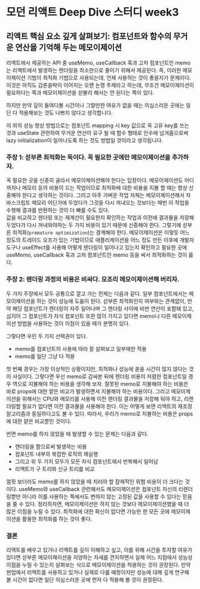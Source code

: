 # 모던 리액트 Deep Dive 스터디 week3

## 리액트 핵심 요소 깊게 살펴보기: 컴포넌트와 함수의 무거운 연산을 기억해 두는 메모이제이션

리액트에서 제공하는 API 중 useMemo, useCallback 훅과 고차 컴포넌트인 memo는 리액트에서 발생하는 렌더링을 최소한으로 줄이기 위해서 제공된다. 즉, 이러한 메모이제이션 기법이 최적화 기법으로 사용되는데, 언제 사용하는 것이 좋을지가 문제이다. 이것은 아직도 갑론을박이 이어지는 오랜 논쟁 주제라고 하는데, 무조건 메모이제이션이 필요하다는 쪽과 메모이제이션을 섣불리 해서는 안 된다는 쪽이 있다.

하지만 만약 깊이 들여다볼 시간이나 그럴만한 여유가 없을 때는 의심스러운 곳에는 일단 다 적용해보는 것도 나쁘지 않다고 생각합니다.

이 외의 성능 향상 방법으로는 컴포넌트 mapping 시 key 값으로 꼭 고유 key를 쓰는 것과 useState 관련하여 무거운 연산이 요구 될 때 함수 형태로 인수에 넘겨줌으로써 lazy initialization이 일어나도록 하는 것도 방법일 것이라고 생각됩니다.

### 주장 1: 섣부른 최적화는 독이다. 꼭 필요한 곳에만 메모이제이션을 추가하자.

꼭 필요한 곳을 신중히 골라서 메모이제이션해야 한다는 입장이다. 메모이제이션도 어디까지나 메모리 등의 비용이 드는 작업이므로 최적화에 대한 비용을 지불 할 때는 항상 신중해야 한다고 생각하는 것이다. 그리고 아주 가벼운 작업 자체는 메모이제이션해서 자바스크립트 메모리 어딘가에 두었다가 그것을 다시 꺼내오는 것보다는 매번 이 작업을 수행해 결과를 반환하는 것이 더 빠를 수도 있다. <br/>
값을 비교하고 렌더링 또는 재계산이 필요한지 확인하는 작업과 이전에 결과물을 저장해 두었다가 다시 꺼내와야하는 두 가지 비용이 있기 때문에 신중해야 한다. 그렇기에 섣부른 최적화(`premature optimization`)는 경계해야 한다. 메모이제이션은 이렇듯 어느 정도의 트레이드 오프가 있는 기법이므로 애플리케이션을 어느 정도 만든 이후에 개발자 도구나 useEffect를 사용해 어떻게 렌더링이 일어나고 있는지 확인하고 필요한 곳에 useMemo, useCallback 훅과 고차 컴포넌트인 memo 등을 써서 최적화하는 것이 옳다.

### 주장 2: 렌더링 과정의 비용은 비싸다. 모조리 메모이제이션해 버리자.

두 가지 주장에서 모두 공통으로 깔고 가는 전제는 다음과 같다. 일부 컴포넌트에서는 메모이제이션을 하는 것이 성능에 도움이 된다. 섣부른 최적화인지 여부와는 관계없이, 만약 해당 컴포넌트가 렌더링이 자주 일어나며 그 렌더링 사이에 비싼 연산이 포함돼 있고, 심지어 그 컴포넌트가 자식 컴포넌트 또한 많이 가지고 있다면 memo나 다른 메모이제이션 방법을 사용하는 것이 이점이 있을 때가 분명히 있다.

그렇다면 우린 두 가지 선택권이 있다.

- memo를 컴포넌트의 사용에 따라 잘 살펴보고 일부에만 적용
- memo를 일단 그냥 다 적용

첫 번째 경우는 가장 이상적인 상황이지만, 최적화나 성능에 쏟을 시간이 많지 않다는 것이 사실이다. 그렇다면 우선 memo로 감싸본 뒤에 렌더링 비용이 저렴한 컴포넌트일 경우 역으로 지불해야 하는 비용을 생각해 보자. 잘못된 memo로 지불해야 하는 비용은 바로 props에 대한 얕은 비교가 발생하면서 지불해야 하는 비용이다. 그리고 메모이제이션을 위해서는 CPU와 메모리를 사용해 이전 렌더링 결과물을 저장해 둬야 하고, 리렌더링할 필요가 없다면 이전 결과물을 사용해야 한다. 이는 어떻게 보면 리액트의 재조정 알고리즘과 동일하다고도 볼 수 있다. 따라서, 우리가 memo로 지불하는 비용은 props에 대한 얕은 비교뿐인 것이다. <br/>

반면 memo를 하지 않았을 때 발생할 수 있는 문제는 다음과 같다.

- 렌더링을 함으로써 발생하는 비용
- 컴포넌트 내부의 복잡한 로직의 재실행
- 그리고 위 두 가지 모두가 모든 자식 컴포넌트에서 반복해서 일어남
- 리액트가 구 트리와 신규 트리를 비교

얼핏 보더라도 memo를 하지 않았을 때 치러야 할 잠재적인 위험 비용이 더 크다는 것이다. useMemo와 useCallback 관련해서도 메모이제이션은 컴포넌트 자신의 리렌더링뿐만 아니라 이를 사용하는 쪽에서도 변하지 않는 고정된 값을 사용할 수 있다는 믿음을 줄 수 있다. 정리하자면, 메모이제이션은 하지 않는 것보다 메모이제이션했을 때 더 많은 이점을 누릴 수 있다. 최적화에 대한 확신이 없다면 가능한 한 모든 곳에 메모이제이션을 활용한 최적화를 하는 것이 좋다.

### 결론

리액트를 배우고 있거나 리액트를 깊이 이해하고 싶고, 이를 위해 시간을 투자할 여유가 있다면 섣부른 메모이제이션을 지양하는 자세를 견지하면서 실제 어느 지점에서 성능상 이점을 누릴 수 있는지 살펴보는 식으로 메모이제이션을 적용하는 것이 권장된다. 만약 현업에서 리액트를 사용하고 있거나 실제로 다룰 예정이지만 성능에 대해 깊게 연구해 볼 시간이 없다면 일단 의심스러운 곳에 먼저 다 적용해 볼 것이 권장된다.
